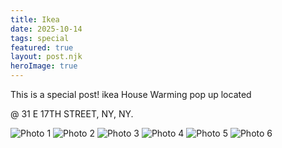 ```yaml
---
title: Ikea
date: 2025-10-14
tags: special
featured: true
layout: post.njk
heroImage: true
---
```

This is a special post!
ikea House Warming pop up located

@ 31 E 17TH STREET, NY, NY.

<div class="photo-grid">
    <img src="{{ '/assets/c1.jpg' | prefixedUrl }}" alt="Photo 1">
    <img src="{{ '/assets/c6.jpg' | prefixedUrl }}" alt="Photo 2">
    <img src="{{ '/assets/c3.jpg' | prefixedUrl }}" alt="Photo 3">
    <img src="{{ '/assets/c2.jpg' | prefixedUrl }}" alt="Photo 4">
    <img src="{{ '/assets/c4.jpg' | prefixedUrl }}" alt="Photo 5">
    <img src="{{ '/assets/c5.jpg' | prefixedUrl }}" alt="Photo 6">
</div>